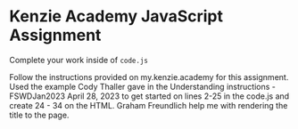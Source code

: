 # Kenzie Academy JavaScript Assignment

Complete your work inside of `code.js`

Follow the instructions provided on my.kenzie.academy for this assignment.
Used the example Cody Thaller gave in the Understanding instructions - FSWDJan2023 April 28, 2023 to get started on lines 2-25 in the code.js and create 24 - 34 on the HTML. 
Graham Freundlich help me with rendering the title to the page.